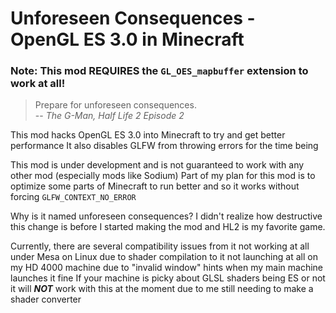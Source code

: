 # Unforeseen Consequences - OpenGL ES 3.0 in Minecraft
### Note: This mod REQUIRES the `GL_OES_mapbuffer` extension to work at all!

> Prepare for unforeseen consequences.  
> -- <cite>The G-Man, Half Life 2 Episode 2</cite>

This mod hacks OpenGL ES 3.0 into Minecraft to try and get better performance
It also disables GLFW from throwing errors for the time being

This mod is under development and is not guaranteed to work with any other mod (especially mods like Sodium)
Part of my plan for this mod is to optimize some parts of Minecraft to run better and so it works without forcing `GLFW_CONTEXT_NO_ERROR`

Why is it named unforeseen consequences? I didn't realize how destructive this change is before I started making the mod and HL2 is my favorite game. 

Currently, there are several compatibility issues from it not working at all under Mesa on Linux due to shader compilation to it not launching at all on my HD 4000 machine due to "invalid window" hints when my main machine launches it fine
If your machine is picky about GLSL shaders being ES or not it will ***NOT*** work with this at the moment due to me still needing to make a shader converter
